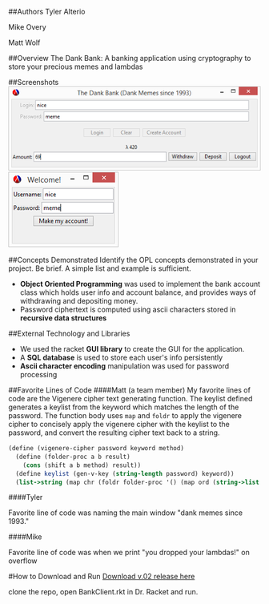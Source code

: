 
##Authors
Tyler Alterio

Mike Overy

Matt Wolf

##Overview
The Dank Bank: A banking application using cryptography to store your precious memes and lambdas

##Screenshots
![screenshot of the main window](ScreenShots/LoggedInMainWindow.PNG)
![the create account window](ScreenShots/CreateAccount.PNG)

##Concepts Demonstrated
Identify the OPL concepts demonstrated in your project. Be brief. A simple list and example is sufficient. 
* **Object Oriented Programming** was used to implement the bank account class which holds user info and account balance, and provides ways of withdrawing and depositing money.
* Password ciphertext is computed using ascii characters stored in **recursive data structures**

##External Technology and Libraries
* We used the racket **GUI library** to create the GUI for the application.
* A **SQL database** is used to store each user's info persistently
* **Ascii character encoding** manipulation was used for password processing

##Favorite Lines of Code
####Matt (a team member)
My favorite lines of code are the Vigenere cipher text generating function. The keylist defined generates a keylist from the keyword which matches the length of the password. The function body uses `map` and `foldr` to apply the vigenere cipher to concisely apply the vigenere cipher with the keylist to the password, and convert the resulting cipher text back to a string.
```scheme
(define (vigenere-cipher password keyword method)
  (define (folder-proc a b result)
    (cons (shift a b method) result))
  (define keylist (gen-v-key (string-length password) keyword))
  (list->string (map chr (foldr folder-proc '() (map ord (string->list password)) keylist))))
```
####Tyler 

Favorite line of code was naming the main window "dank memes since 1993."

####Mike

Favorite line of code was when we print "you dropped your lambdas!" on overflow

#How to Download and Run
[Download v.02 release here](https://github.com/oplS15projects/TheDankBank/tree/v0.2)

clone the repo, open BankClient.rkt in Dr. Racket and run.

